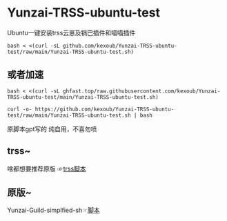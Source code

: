 # Yunzai-TRSS-ubuntu-test
Ubuntu一键安装trss云崽及锅巴插件和喵喵插件
```
bash < <(curl -sL github.com/kexoub/Yunzai-TRSS-ubuntu-test/raw/main/Yunzai-TRSS-ubuntu-test.sh)
```
## 或者加速
```
bash < <(curl -sL ghfast.top/raw.githubusercontent.com/kexoub/Yunzai-TRSS-ubuntu-test/main/Yunzai-TRSS-ubuntu-test.sh)
```
```
curl -o- https://github.com/kexoub/Yunzai-TRSS-ubuntu-test/raw/main/Yunzai-TRSS-ubuntu-test.sh | bash
```
原脚本gpt写的
纯自用，不喜勿喷
## trss~
啥都想要推荐原版 ☞[trss脚本](trss.me) 
## 原版~
Yunzai-Guild-simplfied-sh☞[脚本](https://github.com/XuF163/Yunzai-Guild-SimpleLine/)

